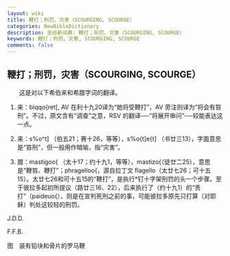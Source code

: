 ```yaml
---
layout: wiki
title: 鞭打；刑罚，灾害（SCOURGING, SCOURGE）
categories: NewBibleDictionary
description: 圣经新词典: 鞭打；刑罚，灾害（SCOURGING, SCOURGE）
keywords: 鞭打；刑罚，灾害, SCOURGING, SCOURGE
comments: false
---
```


## 鞭打；刑罚，灾害（SCOURGING, SCOURGE）

　　这是对以下希伯来和希腊字词的翻译。

1. 来：biqqo{ret[, AV 在利十九20译为“她将受鞭打”，AV 旁注则译为“将会有笞刑”。不过，原文含有“调查”之意，RSV 的翻译──“将展开审问”──较能表达这一点。

2. 来：s%o^t] （伯五21；赛十26，等等），s%o{t]e{t] （书廿三13），字面意思是“笞刑”，但一般用作暗喻，指“灾害”。

3. 腊：mastigoo{ （太十17；约十九1，等等），mastizo{（徒廿二25），意思是“鞭笞、鞭打”；phragelloo{，源自拉丁文 flagello（太廿七26；可十五15）。太廿七26和可十五15的“鞭打”，是执行*钉十字架刑罚的头一个步骤。至于彼拉多起初所提议（路廿三16、22），后来执行了（约十九1）的“责打”（paideuo{），则是在宣判死刑之前的事，可能彼拉多原先只打算〔对耶稣〕判处这较轻的刑罚。

J.D.D.

F.F.B.

图　装有铅块和骨片的罗马鞭








